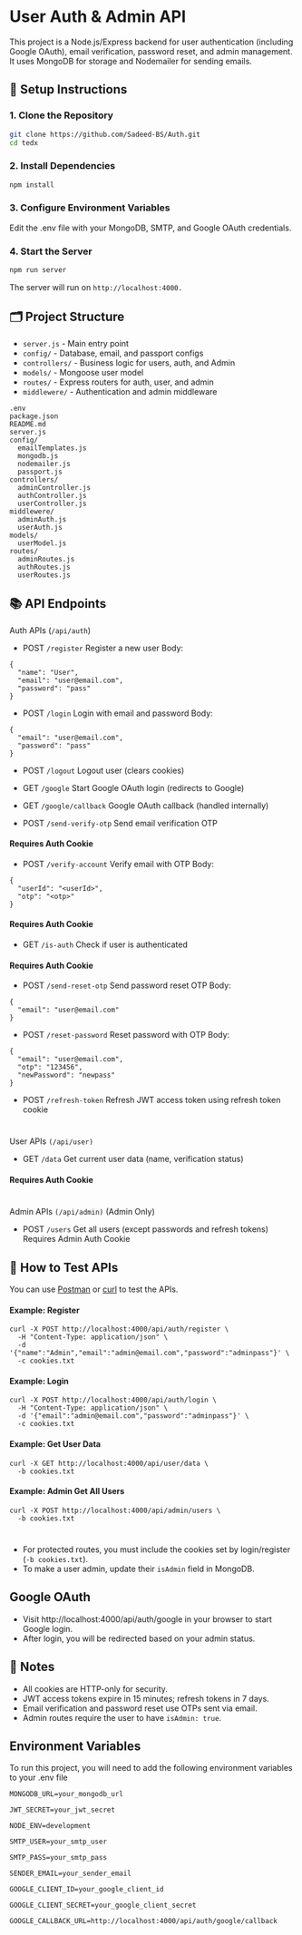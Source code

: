 
# User Auth & Admin API

This project is a Node.js/Express backend for user authentication (including Google OAuth), email verification, password reset, and admin management. It uses MongoDB for storage and Nodemailer for sending emails.

## 🚀 Setup Instructions

### 1. Clone the Repository

```sh
git clone https://github.com/Sadeed-BS/Auth.git
cd tedx
```
### 2. Install Dependencies

```sh
npm install
```

### 3. Configure Environment Variables

Edit the .env file with your MongoDB, SMTP, and Google OAuth credentials.

### 4. Start the Server

```sh
npm run server
```

The server will run on ```http://localhost:4000.```

## 🗂️ Project Structure

- ```server.js``` - Main entry point
- ```config/``` - Database, email, and passport configs
- ```controllers/``` - Business logic for users, auth, and Admin
- ```models/``` - Mongoose user model
- ```routes/``` - Express routers for auth, user, and admin
- ```middlewere/``` - Authentication and admin middleware

```
.env
package.json
README.md
server.js
config/
  emailTemplates.js
  mongodb.js
  nodemailer.js
  passport.js
controllers/
  adminController.js
  authController.js
  userController.js
middlewere/
  adminAuth.js
  userAuth.js
models/
  userModel.js
routes/
  adminRoutes.js
  authRoutes.js
  userRoutes.js
```


## 📚 API Endpoints
Auth APIs (```/api/auth```)

- POST ```/register```
Register a new user
Body: 
```
{ 
  "name": "User", 
  "email": "user@email.com", 
  "password": "pass" 
}
```

- POST ```/login```
Login with email and password
Body: 
```
{ 
  "email": "user@email.com", 
  "password": "pass" 
}
```

- POST ```/logout```
Logout user (clears cookies)

- GET ```/google```
Start Google OAuth login (redirects to Google)

- GET ```/google/callback```
Google OAuth callback (handled internally)

- POST ```/send-verify-otp```
Send email verification OTP
#### Requires Auth Cookie

- POST ```/verify-account```
Verify email with OTP
Body: 
```
{ 
  "userId": "<userId>", 
  "otp": "<otp>" 
}
```

#### Requires Auth Cookie


- GET ```/is-auth```
Check if user is authenticated
#### Requires Auth Cookie

- POST ```/send-reset-otp```
Send password reset OTP
Body: 
```
{ 
  "email": "user@email.com" 
}
```

- POST ```/reset-password```
Reset password with OTP
Body: 
```
{ 
  "email": "user@email.com", 
  "otp": "123456", 
  "newPassword": "newpass" 
}
```

- POST ```/refresh-token```
Refresh JWT access token using refresh token cookie

#

User APIs ```(/api/user)```

- GET ```/data```
Get current user data (name, verification status)
#### Requires Auth Cookie

#

Admin APIs ```(/api/admin)``` (Admin Only)

- POST ```/users```
Get all users (except passwords and refresh tokens)
Requires Admin Auth Cookie

## 🧪 How to Test APIs

You can use [Postman](https://www.postman.com) or [curl](https://curl.se) to test the APIs.

#### Example: Register
```
curl -X POST http://localhost:4000/api/auth/register \
  -H "Content-Type: application/json" \
  -d '{"name":"Admin","email":"admin@email.com","password":"adminpass"}' \
  -c cookies.txt
```

#### Example: Login

```
curl -X POST http://localhost:4000/api/auth/login \
  -H "Content-Type: application/json" \
  -d '{"email":"admin@email.com","password":"adminpass"}' \
  -c cookies.txt
```

#### Example: Get User Data

````
curl -X GET http://localhost:4000/api/user/data \
  -b cookies.txt
````

#### Example: Admin Get All Users

```
curl -X POST http://localhost:4000/api/admin/users \
  -b cookies.txt
```
#
- For protected routes, you must include the cookies set by login/register (```-b cookies.txt```).
- To make a user admin, update their ```isAdmin``` field in MongoDB.

## Google OAuth

- Visit http://localhost:4000/api/auth/google in your browser to start Google login.
- After login, you will be redirected based on your admin status.

## 📝 Notes

- All cookies are HTTP-only for security.
- JWT access tokens expire in 15 minutes; refresh tokens in 7 days.
- Email verification and password reset use OTPs sent via email.
- Admin routes require the user to have ```isAdmin: true```.


## Environment Variables

To run this project, you will need to add the following environment variables to your .env file

`MONGODB_URL=your_mongodb_url`

`JWT_SECRET=your_jwt_secret`

`NODE_ENV=development`


`SMTP_USER=your_smtp_user`

`SMTP_PASS=your_smtp_pass`

`SENDER_EMAIL=your_sender_email`


`GOOGLE_CLIENT_ID=your_google_client_id`

`GOOGLE_CLIENT_SECRET=your_google_client_secret`

`GOOGLE_CALLBACK_URL=http://localhost:4000/api/auth/google/callback`

